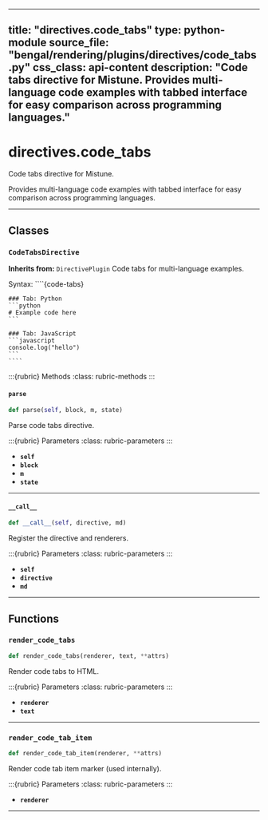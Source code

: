 
---
title: "directives.code_tabs"
type: python-module
source_file: "bengal/rendering/plugins/directives/code_tabs.py"
css_class: api-content
description: "Code tabs directive for Mistune.  Provides multi-language code examples with tabbed interface for easy comparison across programming languages."
---

# directives.code_tabs

Code tabs directive for Mistune.

Provides multi-language code examples with tabbed interface for easy
comparison across programming languages.

---

## Classes

### `CodeTabsDirective`

**Inherits from:** `DirectivePlugin`
Code tabs for multi-language examples.

Syntax:
    ````{code-tabs}

    ### Tab: Python
    ```python
    # Example code here
    ```

    ### Tab: JavaScript
    ```javascript
    console.log("hello")
    ```
    ````




:::{rubric} Methods
:class: rubric-methods
:::
#### `parse`
```python
def parse(self, block, m, state)
```

Parse code tabs directive.



:::{rubric} Parameters
:class: rubric-parameters
:::
- **`self`**
- **`block`**
- **`m`**
- **`state`**





---
#### `__call__`
```python
def __call__(self, directive, md)
```

Register the directive and renderers.



:::{rubric} Parameters
:class: rubric-parameters
:::
- **`self`**
- **`directive`**
- **`md`**





---


## Functions

### `render_code_tabs`
```python
def render_code_tabs(renderer, text, **attrs)
```

Render code tabs to HTML.



:::{rubric} Parameters
:class: rubric-parameters
:::
- **`renderer`**
- **`text`**





---
### `render_code_tab_item`
```python
def render_code_tab_item(renderer, **attrs)
```

Render code tab item marker (used internally).



:::{rubric} Parameters
:class: rubric-parameters
:::
- **`renderer`**





---
